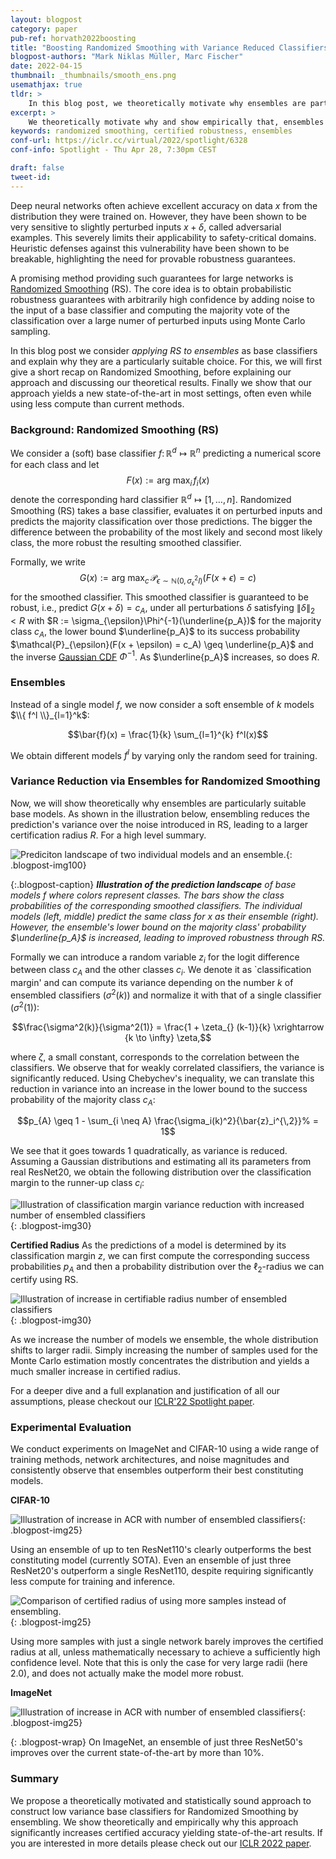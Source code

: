 ```yaml
---
layout: blogpost
category: paper
pub-ref: horvath2022boosting
title: "Boosting Randomized Smoothing with Variance Reduced Classifiers"
blogpost-authors: "Mark Niklas Müller, Marc Fischer" 
date: 2022-04-15
thumbnail: _thumbnails/smooth_ens.png
usemathjax: true
tldr: >
    In this blog post, we theoretically motivate why ensembles are particularly suitable base models for constructing certifiably robust classifiers via Randomized Smoothing (RS) and share emperical results, showing that they obtain state-of-the-art results in multiple settings. The key insight is that the reduced variance of ensembles over the perturbations introduced in RS leads to signicantly more consistent classications for a given input. This, in turn, leads to substantially increased certifiable radii for samples close to the decision boundary.
excerpt: >
    We theoretically motivate why and show empirically that, ensembles are particularly suitable base models for Randomized Smoothing, due to the variance reduction across the perturbations introduced during Randomized Smoothing.
keywords: randomized smoothing, certified robustness, ensembles
conf-url: https://iclr.cc/virtual/2022/spotlight/6328
conf-info: Spotlight - Thu Apr 28, 7:30pm CEST

draft: false
tweet-id:
---
```


Deep neural networks often achieve excellent accuracy on data $x$ from the distribution they were trained on. However, they have been shown to be very sensitive to slightly perturbed inputs $x+ \delta$, called adversarial examples. This severely limits their applicability to safety-critical domains.
Heuristic defenses against this vulnerability have been shown to be breakable, highlighting the need for provable robustness guarantees. 

A promising method providing such guarantees for large networks is [Randomized Smoothing](https://arxiv.org/abs/1902.02918) (RS). The core idea is to obtain probabilistic robustness guarantees with arbitrarily high confidence by adding noise to the input of a base classifier and computing the majority vote of the classification over a large numer of perturbed inputs using Monte Carlo sampling.

In this blog post we consider *applying RS to ensembles* as base classifiers and explain why they are a particularly suitable choice. For this, we will first give a short recap on Randomized Smoothing, before explaining our approach and discussing our theoretical results. Finally we show that our approach yields a new state-of-the-art in most settings, often even while using less compute than current methods.

### Background: Randomized Smoothing (RS)
We consider a (soft) base classifier $f \colon \mathbb{R}^d \mapsto \mathbb{R}^{n}$ predicting a numerical score for each class and let $$F(x) := \text{arg max}_{i} \, f_{i}(x)$$ denote the corresponding hard classifier $\mathbb{R}^d \mapsto [1, \dots, n]$. Randomized Smoothing (RS) takes a base classifier, evaluates it on perturbed inputs and predicts the majority classification over those predictions. The bigger the difference between the probability of the most likely and second most likely class, the more robust the resulting smoothed classifier.

Formally, we write $$G(x) := \text{arg max}_c \, \mathcal{P}_{\epsilon \sim \mathbb{N}(0, \sigma_{\epsilon}^2 I)}(F(x + \epsilon) = c)$$ for the smoothed classifier.
This smoothed classifier is guaranteed to be robust, i.e., predict $G(x + \delta) = c_A$, under all perturbations $\delta$ satisfying $\lVert \delta \rVert_2 < R$ with $R := \sigma_{\epsilon}\Phi^{-1}(\underline{p_A})$ for the majority class $c_A$, the lower bound $\underline{p_A}$ to its success probability $\mathcal{P}_{\epsilon}(F(x + \epsilon) = c_A) \geq \underline{p_A}$ and the inverse [Gaussian CDF](https://en.wikipedia.org/wiki/Normal_distribution#Cumulative_distribution_functions) $\Phi^{-1}$. As $\underline{p_A}$ increases, so does $R$.

### Ensembles

Instead of a single model $f$, we now consider a soft ensemble of $k$ models $\\{ f^l \\}_{l=1}^k$:

$$\bar{f}(x) = \frac{1}{k} \sum_{l=1}^{k} f^l(x)$$

We obtain  different models $f^l$ by varying only the random seed for training.

### Variance Reduction via Ensembles for Randomized Smoothing
Now, we will show theoretically why ensembles are particularly suitable base models. 
As shown in the illustration below, ensembling reduces the prediction's variance over the noise introduced in RS, leading to a larger certification radius $R$. For a high level summary.

![Prediciton landscape of two individual models and an ensemble.](/assets/blog/smooth_ens/main.png){: .blogpost-img100}


{:.blogpost-caption}
***Illustration of the prediction landscape** of base models $f$ where colors represent classes. The bars show the class probabilities of the corresponding smoothed classifiers. The individual models (left, middle) predict the same class for $x$ as their ensemble (right). However, the ensemble's lower bound on the majority class' probability $\underline{p_A}$ is increased, leading to improved robustness through RS.*

Formally we can introduce a random variable $z_i$ for the logit difference between class $c_A$ and the other classes $c_i$. We denote it as `classification margin' and can compute its variance depending on the number $k$ of ensembled classifiers ($\sigma^2(k)$) and normalize it with that of a single classifier ($\sigma^2(1)$):

$$\frac{\sigma^2(k)}{\sigma^2(1)} = \frac{1 + \zeta_{} (k-1)}{k} \xrightarrow {k \to \infty} \zeta,$$

where $\zeta$, a small constant, corresponds to the correlation between the classifiers. We observe that for weakly correlated classifiers, the variance is significantly reduced. 
Using Chebychev's inequality, we can translate this reduction in variance into an increase in the lower bound to the success probability of the majority class $c_A$:

$$p_{A} \geq 1  -  \sum_{i \neq A} \frac{\sigma_i(k)^2}{\bar{z}_i^{\,2}}% = 1$$

We see that it goes towards 1 quadratically, as variance is reduced. Assuming a Gaussian distributions and estimating all its parameters from real ResNet20, we obtain the following distribution over the classification margin to the runner-up class $c_i$:


![Illustration of classification margin variance reduction with increased number of ensembled classifiers](/assets/blog/smooth_ens/runner_up_margin.png){: .blogpost-img30}


**Certified Radius** As the predictions of a model is determined by its classification margin $z$, we can first compute the corresponding success probabilities $p_A$ and then a probability distribution over the $\ell_2$-radius we can certify using RS. 

![Illustration of increase in certifiable radius number of ensembled classifiers](/assets/blog/smooth_ens/cert_rad_distr.png){: .blogpost-img30}

As we increase the number of models we ensemble, the whole distribution shifts to larger radii. Simply increasing the number of samples used for the Monte Carlo estimation mostly concentrates the distribution and yields a much smaller increase in certified radius.

For a deeper dive and a full explanation and justification of all our assumptions, please checkout our [ICLR'22 Spotlight paper](https://www.sri.inf.ethz.ch/publications/horvath2022boosting).

<!-- > **TLDR**: <a name="tldrensemble"></a> Ensembling $k$ classifiers, differing only in the random seed used for training, yields a classifier with significantly reduced variance over random perturbations. Without (necessarily) changing the natural accuracy, this increases the certified radius and thereby certified accuracy significantly, even when correcting for the increased compute. -->

### Experimental Evaluation

We conduct experiments on ImageNet and CIFAR-10 using a wide range of training methods, network architectures, and noise magnitudes and consistently observe that ensembles outperform their best constituting models.

**CIFAR-10**

![Illustration of increase in ACR with number of ensembled classifiers](/assets/blog/smooth_ens/acr_cifar_050_blog.png){: .blogpost-img25}

Using an ensemble of up to ten ResNet110's clearly outperforms the best constituting model (currently SOTA). Even an ensemble of just three ResNet20's outperform a single ResNet110, despite requiring significantly less compute for training and inference. 

![Comparison of certified radius of using more samples instead of ensembling.](/assets/blog/smooth_ens/sample_experiment_cifar.png){: .blogpost-img25}

Using more samples with just a single network barely improves the certified radius at all, unless mathematically necessary to achieve a sufficiently high confidence level. Note that this is only the case for very large radii (here 2.0), and does not actually make the model more robust.


**ImageNet**

![Illustration of increase in ACR with number of ensembled classifiers](/assets/blog/smooth_ens/acr_in_100_blog.png){: .blogpost-img25}

{: .blogpost-wrap}
On ImageNet, an ensemble of just three ResNet50's improves over the current state-of-the-art by more than 10%.


<!-- > **TLDR**: 
-->

### Summary

We propose a theoretically motivated and statistically sound approach to construct low variance base classifiers for Randomized Smoothing by ensembling. We show theoretically and empirically why this approach significantly increases certified accuracy yielding state-of-the-art results.
If you are interested in more details please check out our [ICLR 2022 paper](https://www.sri.inf.ethz.ch/publications/horvath2022boosting).
